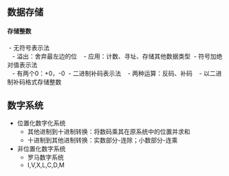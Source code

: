 
## 数据存储
#### 存储整数
  - 无符号表示法  
    - 溢出：舍弃最左边的位
    - 应用：计数、寻址、存储其他数据类型
  - 符号加绝对值表示法  
    - 有两个0：+0，-0
  - 二进制补码表示法
    - 两种运算：反码、补码
    - 以二进制补码格式存储整数
## 数字系统
- 位置化数字化系统  
  - 其他进制到十进制转换：将数码乘其在原系统中的位置并求和
  - 十进制到其他进制转换：实数部分-连除；小数部分-连乘
- 非位置化数字系统
  - 罗马数字系统
  - I,V,X,L,C,D,M
